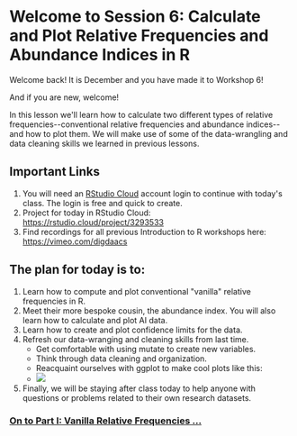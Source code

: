 # Welcome to Session 6: Calculate and Plot Relative Frequencies and Abundance Indices in R

Welcome back! It is December and you have made it to Workshop 6! 

And if you are new, welcome! 

In this lesson we'll learn how to calculate two different types of relative frequencies--conventional relative frequencies and abundance indices--and how to plot them.
We will make use of some of the data-wrangling and data cleaning skills we learned in previous lessons.  

## Important Links

1. You will need an [RStudio Cloud](https://rstudio.cloud/) account login to continue with today's class. The login is free and quick to create. 
2. Project for today in RStudio Cloud: https://rstudio.cloud/project/3293533
3. Find recordings for all previous Introduction to R workshops here: https://vimeo.com/digdaacs

## The plan for today is to:

1. Learn how to compute and plot conventional "vanilla" relative frequencies in R.
2. Meet their more bespoke cousin, the abundance index. You will also learn how to calculate and plot AI data.
3. Learn how to create and plot confidence limits for the data.
4. Refresh our data-wranging and cleaning skills from last time.
    - Get comfortable with using mutate to create new variables.
    - Think through data cleaning and organization.  
    - Reacquaint ourselves with ggplot to make cool plots like this: 
    - ![](./Images/BattleshipPlot.png)  
5. Finally, we will be staying after class today to help anyone with questions or problems related to their own research datasets.

### [On to Part I: Vanilla Relative Frequencies ...](https://github.com/DAACS-Research-Consortium/DAACS-Open-Academy/blob/main/FSS2021/Workshop6/Part_I.md)


